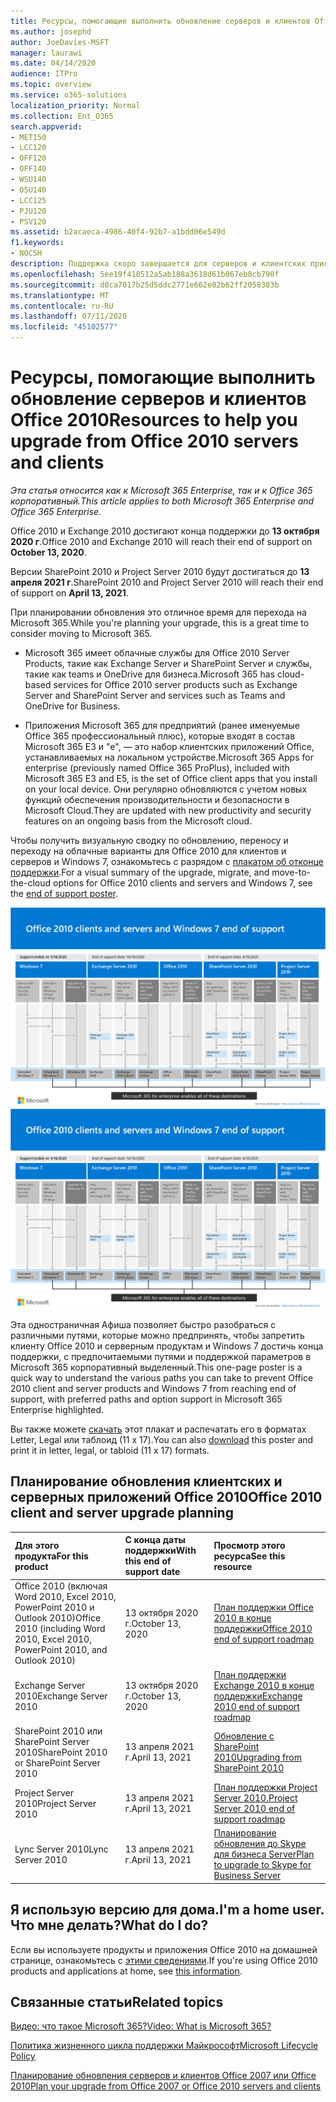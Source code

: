 ```yaml
---
title: Ресурсы, помогающие выполнить обновление серверов и клиентов Office 2010
ms.author: josephd
author: JoeDavies-MSFT
manager: laurawi
ms.date: 04/14/2020
audience: ITPro
ms.topic: overview
ms.service: o365-solutions
localization_priority: Normal
ms.collection: Ent_O365
search.appverid:
- MET150
- LCC120
- OFF120
- OFF140
- WSU140
- OSU140
- LCC125
- PJU120
- PSV120
ms.assetid: b2acaeca-4986-40f4-92b7-a1bdd06e549d
f1.keywords:
- NOCSH
description: Поддержка скоро завершается для серверов и клиентских приложений Office 2010, а настраиваемые соглашения о поддержке недоступны. Используйте эту статью, чтобы начать планирование обновления сейчас.
ms.openlocfilehash: 5ee19f418512a5ab188a3618d61b067eb8cb790f
ms.sourcegitcommit: d8ca7017b25d5ddc2771e662e02b62ff2058383b
ms.translationtype: MT
ms.contentlocale: ru-RU
ms.lasthandoff: 07/11/2020
ms.locfileid: "45102577"
---
```

# <a name="resources-to-help-you-upgrade-from-office-2010-servers-and-clients"></a><span data-ttu-id="f9344-104">Ресурсы, помогающие выполнить обновление серверов и клиентов Office 2010</span><span class="sxs-lookup"><span data-stu-id="f9344-104">Resources to help you upgrade from Office 2010 servers and clients</span></span>

<span data-ttu-id="f9344-105">*Эта статья относится как к Microsoft 365 Enterprise, так и к Office 365 корпоративный.*</span><span class="sxs-lookup"><span data-stu-id="f9344-105">*This article applies to both Microsoft 365 Enterprise and Office 365 Enterprise.*</span></span>

<span data-ttu-id="f9344-106">Office 2010 и Exchange 2010 достигают конца поддержки до **13 октября 2020 г**.</span><span class="sxs-lookup"><span data-stu-id="f9344-106">Office 2010 and Exchange 2010 will reach their end of support on **October 13, 2020**.</span></span> 

<span data-ttu-id="f9344-107">Версии SharePoint 2010 и Project Server 2010 будут достигаться до **13 апреля 2021 г**.</span><span class="sxs-lookup"><span data-stu-id="f9344-107">SharePoint 2010 and Project Server 2010 will reach their end of support on **April 13, 2021**.</span></span>

<span data-ttu-id="f9344-108">При планировании обновления это отличное время для перехода на Microsoft 365.</span><span class="sxs-lookup"><span data-stu-id="f9344-108">While you're planning your upgrade, this is a great time to consider moving to Microsoft 365.</span></span> 

- <span data-ttu-id="f9344-109">Microsoft 365 имеет облачные службы для Office 2010 Server Products, такие как Exchange Server и SharePoint Server и службы, такие как teams и OneDrive для бизнеса.</span><span class="sxs-lookup"><span data-stu-id="f9344-109">Microsoft 365 has cloud-based services for Office 2010 server products such as Exchange Server and SharePoint Server and services such as Teams and OneDrive for Business.</span></span> 

- <span data-ttu-id="f9344-110">Приложения Microsoft 365 для предприятий (ранее именуемые Office 365 профессиональный плюс), которые входят в состав Microsoft 365 E3 и "е", — это набор клиентских приложений Office, устанавливаемых на локальном устройстве.</span><span class="sxs-lookup"><span data-stu-id="f9344-110">Microsoft 365 Apps for enterprise (previously named Office 365 ProPlus), included with Microsoft 365 E3 and E5, is the set of Office client apps that you install on your local device.</span></span> <span data-ttu-id="f9344-111">Они регулярно обновляются с учетом новых функций обеспечения производительности и безопасности в Microsoft Cloud.</span><span class="sxs-lookup"><span data-stu-id="f9344-111">They are updated with new productivity and security features on an ongoing basis from the Microsoft cloud.</span></span>

<span data-ttu-id="f9344-112">Чтобы получить визуальную сводку по обновлению, переносу и переходу на облачные варианты для Office 2010 для клиентов и серверов и Windows 7, ознакомьтесь с разрядом с [плакатом об отконце поддержки](./downloads/Office2010Windows7EndOfSupport.pdf).</span><span class="sxs-lookup"><span data-stu-id="f9344-112">For a visual summary of the upgrade, migrate, and move-to-the-cloud options for Office 2010 clients and servers and Windows 7, see the [end of support poster](./downloads/Office2010Windows7EndOfSupport.pdf).</span></span>

<span data-ttu-id="f9344-113">[![Изображение плаката “Прекращение поддержки клиентов и серверов Office 2010 и Windows 7”](./media/upgrade-from-office-2010-servers-and-products/office2010-windows7-end-of-support.png)](./downloads/Office2010Windows7EndOfSupport.pdf)</span><span class="sxs-lookup"><span data-stu-id="f9344-113">[![Image for the end of support for Office 2010 clients and servers and Windows 7 poster](./media/upgrade-from-office-2010-servers-and-products/office2010-windows7-end-of-support.png)](./downloads/Office2010Windows7EndOfSupport.pdf)</span></span>

<span data-ttu-id="f9344-114">Эта одностраничная Афиша позволяет быстро разобраться с различными путями, которые можно предпринять, чтобы запретить клиенту Office 2010 и серверным продуктам и Windows 7 достичь конца поддержки, с предпочитаемыми путями и поддержкой параметров в Microsoft 365 корпоративный выделенный.</span><span class="sxs-lookup"><span data-stu-id="f9344-114">This one-page poster is a quick way to understand the various paths you can take to prevent Office 2010 client and server products and Windows 7 from reaching end of support, with preferred paths and option support in Microsoft 365 Enterprise highlighted.</span></span>

<span data-ttu-id="f9344-115">Вы также можете [скачать](https://github.com/MicrosoftDocs/microsoft-365-docs/raw/public/microsoft-365/media/migration-microsoft-365-enterprise-workload/Office2010Windows7EndOfSupport.pdf) этот плакат и распечатать его в форматах Letter, Legal или таблоид (11 x 17).</span><span class="sxs-lookup"><span data-stu-id="f9344-115">You can also [download](https://github.com/MicrosoftDocs/microsoft-365-docs/raw/public/microsoft-365/media/migration-microsoft-365-enterprise-workload/Office2010Windows7EndOfSupport.pdf) this poster and print it in letter, legal, or tabloid (11 x 17) formats.</span></span>
      
## <a name="office-2010-client-and-server-upgrade-planning"></a><span data-ttu-id="f9344-116">Планирование обновления клиентских и серверных приложений Office 2010</span><span class="sxs-lookup"><span data-stu-id="f9344-116">Office 2010 client and server upgrade planning</span></span>
  
|<span data-ttu-id="f9344-117">**Для этого продукта**</span><span class="sxs-lookup"><span data-stu-id="f9344-117">**For this product**</span></span>|<span data-ttu-id="f9344-118">**С конца даты поддержки**</span><span class="sxs-lookup"><span data-stu-id="f9344-118">**With this end of support date**</span></span>|<span data-ttu-id="f9344-119">**Просмотр этого ресурса**</span><span class="sxs-lookup"><span data-stu-id="f9344-119">**See this resource**</span></span>|
|:-----|:-----|:-----|
|<span data-ttu-id="f9344-120">Office 2010 (включая Word 2010, Excel 2010, PowerPoint 2010 и Outlook 2010)</span><span class="sxs-lookup"><span data-stu-id="f9344-120">Office 2010 (including Word 2010, Excel 2010, PowerPoint 2010, and Outlook 2010)</span></span>  <br/> | <span data-ttu-id="f9344-121">13 октября 2020 г.</span><span class="sxs-lookup"><span data-stu-id="f9344-121">October 13, 2020</span></span> |[<span data-ttu-id="f9344-122">План поддержки Office 2010 в конце поддержки</span><span class="sxs-lookup"><span data-stu-id="f9344-122">Office 2010 end of support roadmap</span></span>](https://docs.microsoft.com/DeployOffice/office-2010-end-support-roadmap) <br/> |
|<span data-ttu-id="f9344-123">Exchange Server 2010</span><span class="sxs-lookup"><span data-stu-id="f9344-123">Exchange Server 2010</span></span>  <br/> | <span data-ttu-id="f9344-124">13 октября 2020 г.</span><span class="sxs-lookup"><span data-stu-id="f9344-124">October 13, 2020</span></span>  |[<span data-ttu-id="f9344-125">План поддержки Exchange 2010 в конце поддержки</span><span class="sxs-lookup"><span data-stu-id="f9344-125">Exchange 2010 end of support roadmap</span></span>](exchange-2010-end-of-support.md) <br/> |
|<span data-ttu-id="f9344-126">SharePoint 2010 или SharePoint Server 2010</span><span class="sxs-lookup"><span data-stu-id="f9344-126">SharePoint 2010 or SharePoint Server 2010</span></span>  <br/> | <span data-ttu-id="f9344-127">13 апреля 2021 г.</span><span class="sxs-lookup"><span data-stu-id="f9344-127">April 13, 2021</span></span> |[<span data-ttu-id="f9344-128">Обновление с SharePoint 2010</span><span class="sxs-lookup"><span data-stu-id="f9344-128">Upgrading from SharePoint 2010</span></span>](upgrade-from-sharepoint-2010.md) <br/> |
|<span data-ttu-id="f9344-129">Project Server 2010</span><span class="sxs-lookup"><span data-stu-id="f9344-129">Project Server 2010</span></span> <br/> | <span data-ttu-id="f9344-130">13 апреля 2021 г.</span><span class="sxs-lookup"><span data-stu-id="f9344-130">April 13, 2021</span></span> | [<span data-ttu-id="f9344-131">План поддержки Project Server 2010.</span><span class="sxs-lookup"><span data-stu-id="f9344-131">Project Server 2010 end of support roadmap</span></span>](project-server-2010-end-of-support.md) <br/> |
|<span data-ttu-id="f9344-132">Lync Server 2010</span><span class="sxs-lookup"><span data-stu-id="f9344-132">Lync Server 2010</span></span> <br/> | <span data-ttu-id="f9344-133">13 апреля 2021 г.</span><span class="sxs-lookup"><span data-stu-id="f9344-133">April 13, 2021</span></span> | [<span data-ttu-id="f9344-134">Планирование обновления до Skype для бизнеса Server</span><span class="sxs-lookup"><span data-stu-id="f9344-134">Plan to upgrade to Skype for Business Server</span></span>](https://docs.microsoft.com/skypeforbusiness/plan-your-deployment/upgrade) <br/> |
    
## <a name="im-a-home-user-what-do-i-do"></a><span data-ttu-id="f9344-135">Я использую версию для дома.</span><span class="sxs-lookup"><span data-stu-id="f9344-135">I'm a home user.</span></span> <span data-ttu-id="f9344-136">Что мне делать?</span><span class="sxs-lookup"><span data-stu-id="f9344-136">What do I do?</span></span>

<span data-ttu-id="f9344-137">Если вы используете продукты и приложения Office 2010 на домашней странице, ознакомьтесь с [этими сведениями](plan-upgrade-previous-versions-office.md#im-a-home-user-what-do-i-do).</span><span class="sxs-lookup"><span data-stu-id="f9344-137">If you're using Office 2010 products and applications at home, see [this information](plan-upgrade-previous-versions-office.md#im-a-home-user-what-do-i-do).</span></span>

## <a name="related-topics"></a><span data-ttu-id="f9344-138">Связанные статьи</span><span class="sxs-lookup"><span data-stu-id="f9344-138">Related topics</span></span>

[<span data-ttu-id="f9344-139">Видео: что такое Microsoft 365?</span><span class="sxs-lookup"><span data-stu-id="f9344-139">Video: What is Microsoft 365?</span></span>](https://support.office.com/article/847caf12-2589-452c-8aca-1c009797678b.aspx)
  
[<span data-ttu-id="f9344-140">Политика жизненного цикла поддержки Майкрософт</span><span class="sxs-lookup"><span data-stu-id="f9344-140">Microsoft Lifecycle Policy</span></span>](https://go.microsoft.com/fwlink/?linkid=865200)

[<span data-ttu-id="f9344-141">Планирование обновления серверов и клиентов Office 2007 или Office 2010</span><span class="sxs-lookup"><span data-stu-id="f9344-141">Plan your upgrade from Office 2007 or Office 2010 servers and clients</span></span>](plan-upgrade-previous-versions-office.md)

